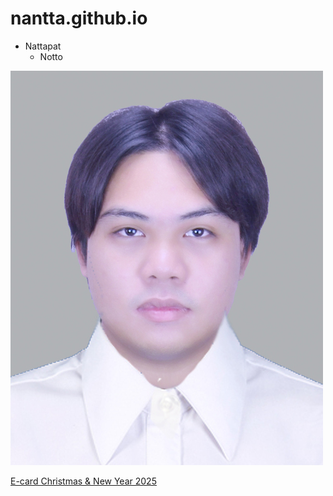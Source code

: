 # nantta.github.io

- Nattapat
   - Notto

![alt text](Image/DAWN_FE.jpg)

[E-card Christmas & New Year 2025](E-card-For-Christmas-&-New-Year-2025.md)
